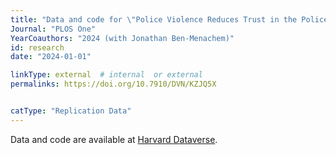```yaml
---
title: "Data and code for \"Police Violence Reduces Trust in the Police Among Black Residents\""
Journal: "PLOS One"
YearCoauthors: "2024 (with Jonathan Ben-Menachem)"
id: research
date: "2024-01-01"

linkType: external  # internal  or external
permalinks: https://doi.org/10.7910/DVN/KZJQ5X


catType: "Replication Data"
---
```


Data and code are available at [Harvard Dataverse](https://doi.org/10.7910/DVN/KZJQ5X).

